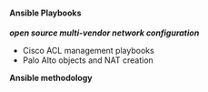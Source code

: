#### Ansible Playbooks
**_open source multi-vendor network configuration_**

* Cisco ACL management playbooks
* Palo Alto objects and NAT creation  

**Ansible methodology**  
